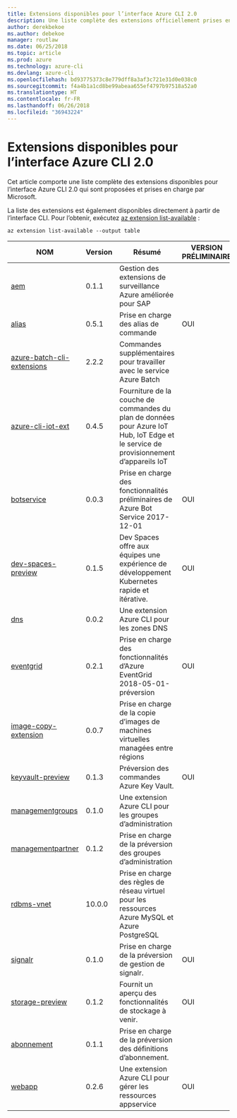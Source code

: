 ```yaml
---
title: Extensions disponibles pour l’interface Azure CLI 2.0
description: Une liste complète des extensions officiellement prises en charge pour l’interface Azure CLI 2.0
author: derekbekoe
ms.author: debekoe
manager: routlaw
ms.date: 06/25/2018
ms.topic: article
ms.prod: azure
ms.technology: azure-cli
ms.devlang: azure-cli
ms.openlocfilehash: bd93775373c8e779dff8a3af3c721e31d0e038c0
ms.sourcegitcommit: f4a4b1a1cd8be99abeaa655ef4797b97518a52a0
ms.translationtype: HT
ms.contentlocale: fr-FR
ms.lasthandoff: 06/26/2018
ms.locfileid: "36943224"
---
```

# <a name="available-extensions-for-the-azure-cli-20"></a>Extensions disponibles pour l’interface Azure CLI 2.0

Cet article comporte une liste complète des extensions disponibles pour l’interface Azure CLI 2.0 qui sont proposées et prises en charge par Microsoft.

La liste des extensions est également disponibles directement à partir de l’interface CLI. Pour l’obtenir, exécutez [az extension list-available](/cli/azure/extension?view=azure-cli-latest#az-extension-list-available) :

```azurecli
az extension list-available --output table
```

| NOM | Version | Résumé | VERSION PRÉLIMINAIRE |
|------|---------|---------|---------|
| [aem](https://github.com/Azure/azure-cli-extensions) | 0.1.1 | Gestion des extensions de surveillance Azure améliorée pour SAP |  |
| [alias](https://github.com/Azure/azure-cli-extensions) | 0.5.1 | Prise en charge des alias de commande | OUI |
| [azure-batch-cli-extensions](https://github.com/Azure/azure-batch-cli-extensions) | 2.2.2 | Commandes supplémentaires pour travailler avec le service Azure Batch |  |
| [azure-cli-iot-ext](https://github.com/azure/azure-iot-cli-extension) | 0.4.5 | Fourniture de la couche de commandes du plan de données pour Azure IoT Hub, IoT Edge et le service de provisionnement d’appareils IoT |  |
| [botservice](https://github.com/Azure/azure-cli-extensions) | 0.0.3 | Prise en charge des fonctionnalités préliminaires de Azure Bot Service 2017-12-01 | OUI |
| [dev-spaces-preview](https://github.com/Azure/azure-cli-extensions) | 0.1.5 | Dev Spaces offre aux équipes une expérience de développement Kubernetes rapide et itérative. | OUI |
| [dns](https://github.com/Azure/azure-cli-extensions) | 0.0.2 | Une extension Azure CLI pour les zones DNS |  |
| [eventgrid](https://github.com/Azure/azure-cli-extensions) | 0.2.1 | Prise en charge des fonctionnalités d’Azure EventGrid 2018-05-01-préversion | OUI |
| [image-copy-extension](https://github.com/Azure/azure-cli-extensions) | 0.0.7 | Prise en charge de la copie d’images de machines virtuelles managées entre régions |  |
| [keyvault-preview](https://github.com/Azure/azure-keyvault-cli-extension) | 0.1.3 | Préversion des commandes Azure Key Vault. | OUI |
| [managementgroups](https://github.com/Azure/azure-cli-extensions) | 0.1.0 | Une extension Azure CLI pour les groupes d’administration |  |
| [managementpartner](https://github.com/Azure/azure-cli-extensions) | 0.1.2 | Prise en charge de la préversion des groupes d’administration |  |
| [rdbms-vnet](https://github.com/Azure/azure-cli-extensions) | 10.0.0 | Prise en charge des règles de réseau virtuel pour les ressources Azure MySQL et Azure PostgreSQL |  |
| [signalr](https://github.com/Azure/azure-cli-extensions) | 0.1.0 | Prise en charge de la préversion de gestion de signalr. | OUI |
| [storage-preview](https://github.com/Azure/azure-cli-extensions/tree/master/src/storage-preview) | 0.1.2 | Fournit un aperçu des fonctionnalités de stockage à venir. | OUI |
| [abonnement](https://github.com/Azure/azure-cli-extensions) | 0.1.1 | Prise en charge de la préversion des définitions d’abonnement. |  |
| [webapp](https://github.com/Azure/azure-cli-extensions) | 0.2.6 | Une extension Azure CLI pour gérer les ressources appservice | OUI |
